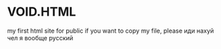 # VOID.HTML
my first html site for public
if you want to copy my file, please иди нахуй чел я вообще русский
